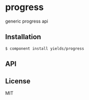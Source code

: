 
# progress

  generic progress api

## Installation

    $ component install yields/progress

## API

   

## License

  MIT
